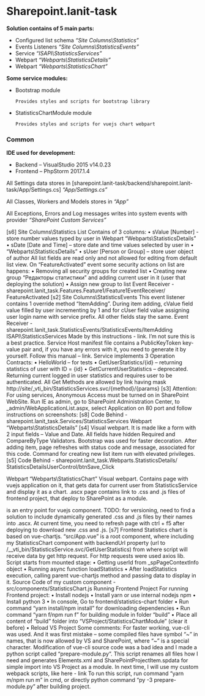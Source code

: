 # Sharepoint.lanit-task

__Solution contains of 5 main parts:__

* Configured list schema _“Site Columns\Statistics”_
* Events Listeners _“Site Columns\StatisticsEvents”_
* Service _“ISAPI\StatisticsServices”_
* Webpart _“Webparts\StatisticsDetails”_
* Webpart _“Webparts\StatisticsChart”_

__Some service modules:__

* Bootstrap module

      Provides styles and scripts for bootstrap library

* StatisticsChartModule module

      Provides styles and scripts for vuejs chart webpart

### Common
__IDE used for development:__

* Backend – VisualStudio 2015 v14.0.23
* Frontend – PhpStorm 2017.1.4

All Settings data stores in [sharepoint.lanit-task/backend/sharepoint.lanit-task/App/Settings.cs] _“App/Settings.cs”_

All Classes, Workers and Models stores in _“App”_

All Exceptions, Errors and Log messages writes into system events with 
provider _“SharePoint Custom Services”_

[s6]
Site Columns\Statistics
List Contains of 3 columns: 
•	sValue [Number] - store number values typed by user in Webpart “Webparts\StatisticsDetails”
•	sDate [Date and Time] – store date and time values selected by user in 
•	“Webparts\StatisticsDetails”
•	sUser [Person or Group] – store user object of author
All list fields are read only and not allowed for editing from default list view.
On “FeatureActivated” event some security actions on list are happens: 
•	Removing all security groups for created list
•	Creating new group “Редакторы статистики” and adding current user in it (user that deploying the solution)
•	Assign new group to list
Event Receiver - sharepoint.lanit_task.Features.Feature1/Feature1EventReceiver/ FeatureActivated
[s2]
Site Columns\StatisticsEvents
This event listener contains 1 override method “ItemAdding”. During item adding, cValue field value filled by user incrementing by 1 and for cUser field value assigning user login name with service prefix. All other fields stay the same.
Event Receiver - sharepoint.lanit_task.StatisticsEvents/StatisticsEvents/ItemAdding
ISAPI\StatisticsServices
Made by this instructions - link. I’m not sure this is a best practice. Service Host manifest file contains a PublicKeyToken key-value pair and, if you have any errors with it, you need to generate it by yourself. Follow this manual – link.
Service implements 3 Operation Contracts:
•	HelloWorld – for tests
•	GetUserStatistics/{id} – returning statistics of user with ID = {id}
•	GetCurrentUserStatistics – deprecated. Returning current logged in user statistics and requires user to be authenticated.
All Get Methods are allowed by link having mask http://site/_vti_bin/StatisticsServices.svc/{method}/{params}
[s3]
Attention:
For using services, Anonymous Access must be turned on in SharePoint WebSite.
Run IE as admin, go to SharePoint Administration Center, to _admin/WebApplicationList.aspx, select Application on 80 port and follow instructions on screenshots:
[s8]
Code Behind - sharepoint.lanit_task.Services/StatisticsServices
Webpart “Webparts\StatisticsDetails”
[s4]
Visual webpart. It is made like a form with 2 input fields – Value and Date. All fields have hidden Required and CompareByType Validators. Bootstrap was used for faster decoration.
After adding item, page refreshes with status code and message, associated for this code.
Command for creating new list item run with elevated privileges.
[s5]
Code Behind - sharepoint.lanit_task.Webparts.StatisticsDetails/ StatisticsDetailsUserControl/btnSave_Click

Webpart “Webparts\StatisticsChart”
Visual webpart. Contains page with vuejs application on it, that gets data for current user from StatisticsService and display it as a chart. .ascx page contains link to .css and .js files of frontend project, that deploy to SharePoint as a module. <div id=”app”></div> is an entry point for vuejs component.
TODO: for versioning, need to find a solution to include dynamically generated .css and .js files by their names into .ascx. At current time, you need to refresh page with ctrl + f5 after deploying to download new .css and .js.
[s7]
Frontend
Statistics chart is based on vue-chartjs. 
“src/App.vue” is a root component, where including my StatisticsChart component with backendUrl property (url to /__vti_bin/StatisticsService.svc/GetUserStatistics) from where script will receive data by get http request. For http requests were used axios lib.
Script starts from mounted stage:
•	Getting userId from _spPageContextInfo object
•	Running async function loadStatistics
•	After loadStatistics execution, calling parent vue-chartjs method and passing data to display in it.
Source Code of my custom component - src/components/StatisticsChart.js 
Running Frontend Project
For running Frontend project:
•	Install nodejs 
•	Install yarn or use internal nodejs npm
•	Install python 3
•	In console, Go to frontend/statistics-chart folder
•	Run command “yarn install/npm install” for downloading dependencies
•	Run command “yarn f/npm run f” for building module in folder “build”
•	Place all content of “build” folder into “VSProject/StatisticsChartModule” (clear it before)
•	Reload VS Project
Some comments:
For faster working, vue-cli was used. And it was first mistake – some compiled files have symbol “~” in names, that is now allowed by VS and SharePoint, where “~” is a special character. Modification of vue-cli source code was a bad idea and I made a python script called “prepare-module.py”. This script renames all files how I need and generates Elements.xml and SharePointProjectItem.spdata for simple import into VS Project as a module.
In next time, I will use my custom webpack scripts, like here - link
To run this script, run command “yarn m/npm run m” in cmd, or directly python command “py -3 prepare-module.py” after building project.
